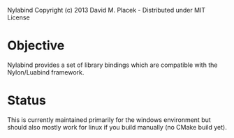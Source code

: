 Nylabind Copyright (c) 2013 David M. Placek - Distributed under MIT License

# Objective

Nylabind provides a set of library bindings which are compatible with the Nylon/Luabind framework.

# Status

This is currently maintained primarily for the windows environment but should also mostly work for linux if you build manually (no CMake build yet).

